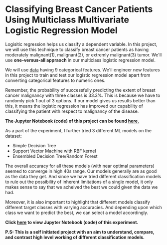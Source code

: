 # Classifying Breast Cancer Patients Using Multiclass Multivariate Logistic Regression Model
Logisitic regression helps us classify a dependent variable. In this project, we will use this technique to classify breast cancer patients as having moderately malignant(1), malignant(2), or extremly malignant(3) tumor. We'll use **one-versus-all appraoch** in our multiclass logistic regression model.

We will use [data](https://archive.ics.uci.edu/ml/datasets/Breast+Cancer) having 9 categorical features. We'll engineer new features in this project to train and test our logistic regression model apart from converting categorical features to numeric ones.

Remember, the probability of successfully predicting the extent of breast cancer malignancy with three classes is 33.3%. This is because we have to randomly pick 1 out of 3 options. If our model gives us results better than this, it means the logistic regression has improved our capability of classifying the patient with respect to malignancy of the disease.

**The Jupyter Notebook (code) of this project can be found [here.](https://nbviewer.org/github/hussam95/Portfolio/blob/eab9e46de40922dfe94f75c541853b435c09b5d5/Logistic_Regression_Breast_Cancer_Classification%28Multiclass%29.ipynb)**

As a part of the experiment, I further tried 3 different ML models on the dataset:

- Simple Decision Tree
- Support Vector Machine with RBF kernel
- Ensembled Decision Tree/Random Forest

The overall accuracy for all these models (with near optimal parameters) seemed to converge in high 40s range. Our models generally are as good as the data they get. And since we have tried different classification models to rule out the possibility of inherent limitations of a single model, it only makes sense to say that we acheived the best we could given the data we had.

Moreover, it is also important to highlight that different models classify different target classes with varying accuracies. And depending upon which class we want to predict the best, we can select a model accordingly. 

**Click [here](https://nbviewer.org/github/hussam95/Portfolio/blob/92e48b200630dff8da5100105a04766b477a6150/Decision_Tree_and_Logistic_Regression_Comparison.ipynb) to view Jupyter Notebook (code) of this experiment.**

**P.S: This is a self initiated project with an aim to understand, compare, and contrast high level working of different classification models.** 
